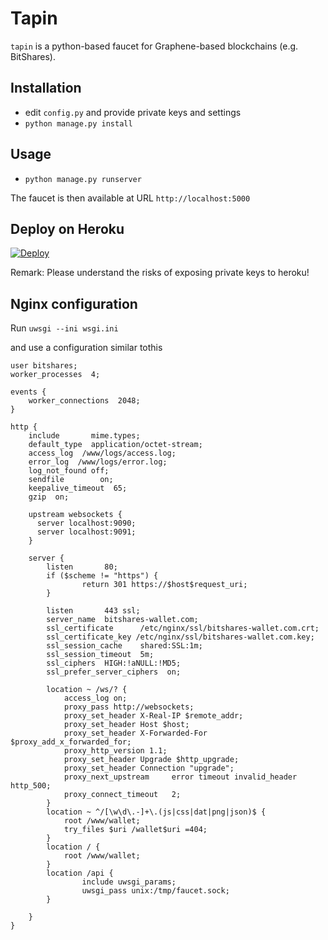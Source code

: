 # Tapin

`tapin` is a python-based faucet for Graphene-based blockchains (e.g.  BitShares).

## Installation

* edit `config.py` and provide private keys and settings
* `python manage.py install`

## Usage

* `python manage.py runserver`

The faucet is then available at URL `http://localhost:5000`

## Deploy on Heroku

[![Deploy](https://www.herokucdn.com/deploy/button.svg)](https://heroku.com/deploy)

Remark: Please understand the risks of exposing private keys to heroku!

## Nginx configuration

Run `uwsgi --ini wsgi.ini`

and use a configuration similar tothis

```
user bitshares;
worker_processes  4;

events {
    worker_connections  2048;
}

http {
    include       mime.types;
    default_type  application/octet-stream;
    access_log  /www/logs/access.log;
    error_log  /www/logs/error.log;
    log_not_found off;
    sendfile        on;
    keepalive_timeout  65;
    gzip  on;

    upstream websockets {
      server localhost:9090;
      server localhost:9091;
    }

    server {
        listen       80;
        if ($scheme != "https") {
                return 301 https://$host$request_uri;
        }

        listen       443 ssl;
        server_name  bitshares-wallet.com;
        ssl_certificate      /etc/nginx/ssl/bitshares-wallet.com.crt;
        ssl_certificate_key /etc/nginx/ssl/bitshares-wallet.com.key;
        ssl_session_cache    shared:SSL:1m;
        ssl_session_timeout  5m;
        ssl_ciphers  HIGH:!aNULL:!MD5;
        ssl_prefer_server_ciphers  on;

        location ~ /ws/? {
            access_log on;
            proxy_pass http://websockets;
            proxy_set_header X-Real-IP $remote_addr;
            proxy_set_header Host $host;
            proxy_set_header X-Forwarded-For $proxy_add_x_forwarded_for;
            proxy_http_version 1.1;
            proxy_set_header Upgrade $http_upgrade;
            proxy_set_header Connection "upgrade";
            proxy_next_upstream     error timeout invalid_header http_500;
            proxy_connect_timeout   2;
        }
        location ~ ^/[\w\d\.-]+\.(js|css|dat|png|json)$ {
            root /www/wallet;
            try_files $uri /wallet$uri =404;
        }
        location / {
            root /www/wallet;
        }
        location /api {
                include uwsgi_params;
                uwsgi_pass unix:/tmp/faucet.sock;
        }

    }
}
```
